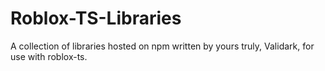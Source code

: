 # Roblox-TS-Libraries

A collection of libraries hosted on npm written by yours truly, Validark, for use with roblox-ts.
